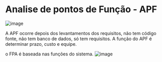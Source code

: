 # Analise de pontos de Função - APF

![image](https://github.com/aevilesaguiar/apf-analise-de-pontos-de-funcao/assets/52088444/783a8c06-bac9-4258-9116-bfc792e50a9c)

A APF ocorre depois dos levantamentos dos requisitos, não tem código fonte, não tem banco de dados, só tem requisitos.
A função do APF é determinar prazo, custo e equipe.

o FPA é baseada nas funções do sistema.
![image](https://github.com/aevilesaguiar/apf-analise-de-pontos-de-funcao/assets/52088444/15a61050-80d8-40d0-a187-7547f4e0022f)
